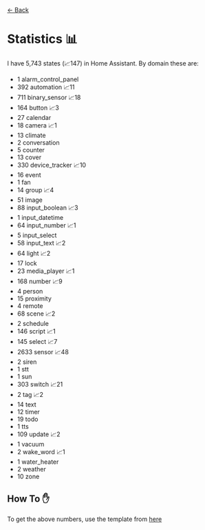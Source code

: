 [<- Back](README.md)
# Statistics 📊
I have 5,743 states (📈147) in Home Assistant.
By domain these are:
-   1 alarm_control_panel
-   392 automation 📈11
-   711 binary_sensor 📈18
-   164 button 📈3
-   27 calendar
-   18 camera 📈1
-   13 climate
-   2 conversation
-   5 counter
-   13 cover
-   330 device_tracker 📈10
-   16 event
-   1 fan
-   14 group 📈4
-   51 image
-   88 input_boolean 📈3
-   1 input_datetime
-   64 input_number 📈1
-   5 input_select
-   58 input_text 📈2
-   64 light 📈2
-   17 lock
-   23 media_player 📈1
-   168 number 📈9
-   4 person
-   15 proximity
-   4 remote
-   68 scene 📈2
-   2 schedule
-   146 script 📈1
-   145 select 📈7
-   2633 sensor 📈48
-   2 siren
-   1 stt
-   1 sun
-   303 switch 📈21
-   2 tag 📈2
-   14 text
-   12 timer
-   19 todo
-   1 tts
-   109 update 📈2
-   1 vacuum
-   2 wake_word 📈1
-   1 water_heater
-   2 weather
-   10 zone

## How To ✋
To get the above numbers, use the template from [here](https://www.reddit.com/r/homeassistant/comments/plmy7e/use_this_template_and_show_us_some_details_about/?utm_medium=android_app&utm_source=share)

